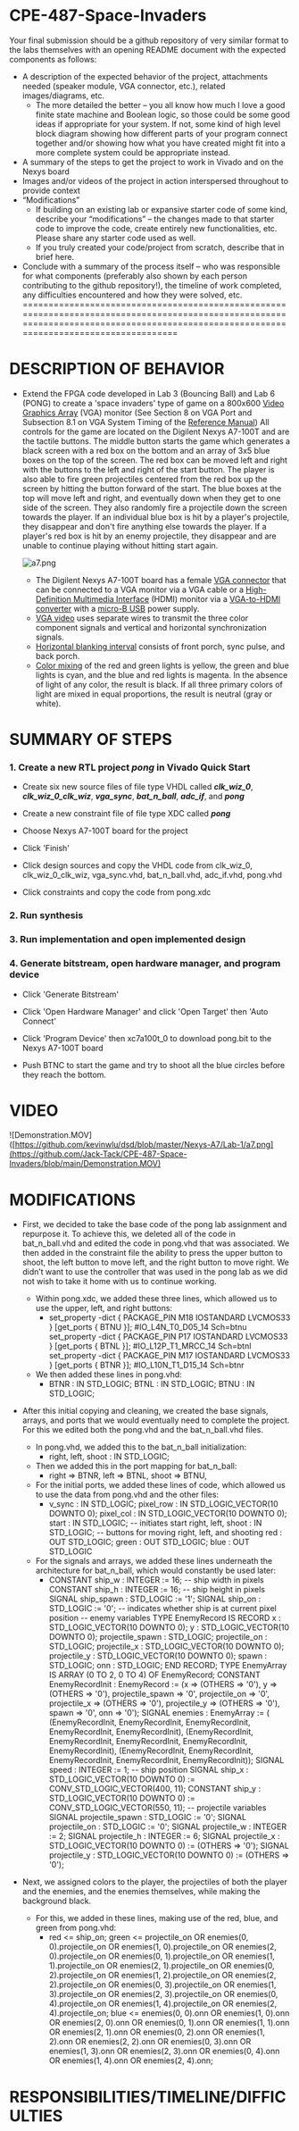 # CPE-487-Space-Invaders

Your final submission should be a github repository of very similar format to the labs themselves with an opening README document with the expected components as follows:
* A description of the expected behavior of the project, attachments needed (speaker module, VGA connector, etc.), related images/diagrams, etc.
  * The more detailed the better – you all know how much I love a good finite state machine and Boolean logic, so those could be some good ideas if appropriate for your system. If not, some kind of high level block diagram showing how different parts of your program connect together and/or showing how what you have created might fit into a more complete system could be appropriate instead.
* A summary of the steps to get the project to work in Vivado and on the Nexys board
* Images and/or videos of the project in action interspersed throughout to provide context
* “Modifications”
  * If building on an existing lab or expansive starter code of some kind, describe your “modifications” – the changes made to that starter code to improve the code, create entirely new functionalities, etc. Please share any starter code used as well.
  * If you truly created your code/project from scratch, describe that in brief here.
* Conclude with a summary of the process itself – who was responsible for what components (preferably also shown by each person contributing to the github repository!), the timeline of work completed, any difficulties encountered and how they were solved, etc.
=======================================================================================================================================================================================
# DESCRIPTION OF BEHAVIOR

* Extend the FPGA code developed in Lab 3 (Bouncing Ball) and Lab 6 (PONG) to create a 'space invaders' type of game on a 800x600 [Video Graphics Array](https://en.wikipedia.org/wiki/Video_Graphics_Array) (VGA) monitor (See Section 8 on VGA Port and Subsection 8.1 on VGA System Timing of the [Reference Manual]( https://reference.digilentinc.com/_media/reference/programmable-logic/nexys-a7/nexys-a7_rm.pdf)) All controls for the game are located on the Digilent Nexys A7-100T and are the tactile buttons. The middle button starts the game which generates a black screen with a red box on the bottom and an array of 3x5 blue boxes on the top of the screen. The red box can be moved left and right with the buttons to the left and right of the start button. The player is also able to fire green projectiles centered from the red box up the screen by hitting the button forward of the start. The blue boxes at the top will move left and right, and eventually down when they get to one side of the screen. They also randomly fire a projectile down the screen towards the player. If an individual blue box is hit by a player's projectile, they disappear and don't fire anything else towards the player. If a player's red box is hit by an enemy projectile, they disappear and are unable to continue playing without hitting start again.

  ![a7.png](https://github.com/kevinwlu/dsd/blob/master/Nexys-A7/Lab-1/a7.png)

  * The Digilent Nexys A7-100T board has a female [VGA connector](https://en.wikipedia.org/wiki/VGA_connector) that can be connected to a VGA monitor via a VGA cable or a [High-Definition Multimedia Interface](https://en.wikipedia.org/wiki/HDMI) (HDMI) monitor via a [VGA-to-HDMI converter](https://www.ventioncable.com/product/vga-to-hdmi-converter/) with a [micro-B USB](https://en.wikipedia.org/wiki/USB_hardware) power supply.
  * [VGA video](https://web.mit.edu/6.111/www/s2004/NEWKIT/vga.shtml) uses separate wires to transmit the three color component signals and vertical and horizontal synchronization signals.
  * [Horizontal blanking interval](https://en.wikipedia.org/wiki/Horizontal_blanking_interval) consists of front porch, sync pulse, and back porch.
  * [Color mixing](https://en.wikipedia.org/wiki/Color_mixing) of the red and green lights is yellow, the green and blue lights is cyan, and the blue and red lights is magenta. In the absence of light of any color, the result is black. If all three primary colors of light are mixed in equal proportions, the result is neutral (gray or white).

# SUMMARY OF STEPS

### 1. Create a new RTL project _pong_ in Vivado Quick Start

* Create six new source files of file type VHDL called **_clk_wiz_0_**, **_clk_wiz_0_clk_wiz_**, **_vga_sync_**, **_bat_n_ball_**, **_adc_if_**, and **_pong_**

* Create a new constraint file of file type XDC called **_pong_**

* Choose Nexys A7-100T board for the project

* Click 'Finish'

* Click design sources and copy the VHDL code from clk_wiz_0, clk_wiz_0_clk_wiz, vga_sync.vhd, bat_n_ball.vhd, adc_if.vhd, pong.vhd

* Click constraints and copy the code from pong.xdc

### 2. Run synthesis

### 3. Run implementation and open implemented design

### 4. Generate bitstream, open hardware manager, and program device

* Click 'Generate Bitstream'

* Click 'Open Hardware Manager' and click 'Open Target' then 'Auto Connect'

* Click 'Program Device' then xc7a100t_0 to download pong.bit to the Nexys A7-100T board

* Push BTNC to start the game and try to shoot all the blue circles before they reach the bottom.



# VIDEO

   ![Demonstration.MOV]([https://github.com/kevinwlu/dsd/blob/master/Nexys-A7/Lab-1/a7.png](https://github.com/Jack-Tack/CPE-487-Space-Invaders/blob/main/Demonstration.MOV)
   
# MODIFICATIONS

* First, we decided to take the base code of the pong lab assignment and repurpose it. To achieve this, we deleted all of the code in bat_n_ball.vhd and edited the code in pong.vhd that was associated. We then added in the constraint file the ability to press the upper button to shoot, the left button to move left, and the right button to move right. We didn’t want to use the controller that was used in the pong lab as we did not wish to take it home with us to continue working.
  * Within pong.xdc, we added these three lines, which allowed us to use the upper, left, and right buttons:
    * set_property -dict { PACKAGE_PIN M18   IOSTANDARD LVCMOS33 } [get_ports { BTNU }]; #IO_L4N_T0_D05_14 Sch=btnu
set_property -dict { PACKAGE_PIN P17   IOSTANDARD LVCMOS33 } [get_ports { BTNL }]; #IO_L12P_T1_MRCC_14 Sch=btnl
set_property -dict { PACKAGE_PIN M17   IOSTANDARD LVCMOS33 } [get_ports { BTNR }]; #IO_L10N_T1_D15_14 Sch=btnr
  * We then added these lines in pong.vhd:
    * BTNR : IN STD_LOGIC;
BTNL : IN STD_LOGIC;
BTNU : IN STD_LOGIC;

* After this initial copying and cleaning, we created the base signals, arrays, and ports that we would eventually need to complete the project. For this we edited both the pong.vhd and the bat_n_ball.vhd files.
  * In pong.vhd, we added this to the bat_n_ball initialization:
    * right, left, shoot : IN STD_LOGIC;
  * Then we added this in the port mapping for bat_n_ball:
    * right => BTNR,
left => BTNL,
shoot => BTNU,
  * For the initial ports, we added these lines of code, which allowed us to use the data from pong.vhd and the other files:
    * v_sync : IN STD_LOGIC;
pixel_row : IN STD_LOGIC_VECTOR(10 DOWNTO 0);
pixel_col : IN STD_LOGIC_VECTOR(10 DOWNTO 0);
start : IN STD_LOGIC; -- initiates start
right, left, shoot : IN STD_LOGIC; -- buttons for moving right, left, and shooting
red : OUT STD_LOGIC;
green : OUT STD_LOGIC;
blue : OUT STD_LOGIC
  * For the signals and arrays, we added these lines underneath the architecture for bat_n_ball, which would constantly be used later:
    * CONSTANT ship_w : INTEGER := 16; -- ship width in pixels
    CONSTANT ship_h : INTEGER := 16; -- ship height in pixels
    SIGNAL ship_spawn : STD_LOGIC := '1';
    SIGNAL ship_on : STD_LOGIC := '0'; -- indicates whether ship is at current pixel position
    -- enemy variables
    TYPE EnemyRecord IS RECORD
        x : STD_LOGIC_VECTOR(10 DOWNTO 0);
        y : STD_LOGIC_VECTOR(10 DOWNTO 0);
        projectile_spawn : STD_LOGIC;
        projectile_on : STD_LOGIC;
        projectile_x : STD_LOGIC_VECTOR(10 DOWNTO 0);
        projectile_y : STD_LOGIC_VECTOR(10 DOWNTO 0);
        spawn : STD_LOGIC;
        onn : STD_LOGIC;
    END RECORD;
    TYPE EnemyArray IS ARRAY (0 TO 2, 0 TO 4) OF EnemyRecord;
    CONSTANT EnemyRecordInit : EnemyRecord := (x => (OTHERS => '0'), y => (OTHERS => '0'), projectile_spawn => '0', projectile_on => '0', projectile_x => (OTHERS => '0'), projectile_y => (OTHERS => '0'), spawn => '0', onn => '0');
    SIGNAL enemies : EnemyArray := (
    (EnemyRecordInit, EnemyRecordInit, EnemyRecordInit, EnemyRecordInit, EnemyRecordInit), 
    (EnemyRecordInit, EnemyRecordInit, EnemyRecordInit, EnemyRecordInit, EnemyRecordInit),
    (EnemyRecordInit, EnemyRecordInit, EnemyRecordInit, EnemyRecordInit, EnemyRecordInit));
    SIGNAL speed : INTEGER := 1;
    -- ship position
    SIGNAL ship_x : STD_LOGIC_VECTOR(10 DOWNTO 0) := CONV_STD_LOGIC_VECTOR(400, 11);
    CONSTANT ship_y : STD_LOGIC_VECTOR(10 DOWNTO 0) := CONV_STD_LOGIC_VECTOR(550, 11);
    -- projectile variables
    SIGNAL projectile_spawn : STD_LOGIC := '0';
    SIGNAL projectile_on : STD_LOGIC := '0';
    SIGNAL projectile_w : INTEGER := 2;
    SIGNAL projectile_h : INTEGER := 6;
    SIGNAL projectile_x : STD_LOGIC_VECTOR(10 DOWNTO 0) := (OTHERS => '0');
    SIGNAL projectile_y : STD_LOGIC_VECTOR(10 DOWNTO 0) := (OTHERS => '0');

* Next, we assigned colors to the player, the projectiles of both the player and the enemies, and the enemies themselves, while making the background black.
  * For this, we added in these lines, making use of the red, blue, and green from pong.vhd:
    * red <= ship_on;
    green <= projectile_on OR enemies(0, 0).projectile_on OR enemies(1, 0).projectile_on OR enemies(2, 0).projectile_on OR enemies(0, 1).projectile_on OR enemies(1, 1).projectile_on OR enemies(2, 1).projectile_on OR enemies(0, 2).projectile_on OR enemies(1, 2).projectile_on OR enemies(2, 2).projectile_on OR enemies(0, 3).projectile_on OR enemies(1, 3).projectile_on OR enemies(2, 3).projectile_on OR enemies(0, 4).projectile_on OR enemies(1, 4).projectile_on OR enemies(2, 4).projectile_on;
    blue <= enemies(0, 0).onn OR enemies(1, 0).onn OR enemies(2, 0).onn OR enemies(0, 1).onn OR enemies(1, 1).onn OR enemies(2, 1).onn OR enemies(0, 2).onn OR enemies(1, 2).onn OR enemies(2, 2).onn OR enemies(0, 3).onn OR enemies(1, 3).onn OR enemies(2, 3).onn OR enemies(0, 4).onn OR enemies(1, 4).onn OR enemies(2, 4).onn;

# RESPONSIBILITIES/TIMELINE/DIFFICULTIES
